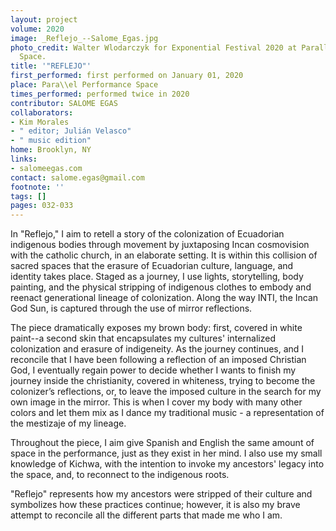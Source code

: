 ```yaml
---
layout: project
volume: 2020
image: _Reflejo_--Salome_Egas.jpg
photo_credit: Walter Wlodarczyk for Exponential Festival 2020 at Parallel Performance
  Space.
title: '"REFLEJO"'
first_performed: first performed on January 01, 2020
place: Para\\el Performance Space
times_performed: performed twice in 2020
contributor: SALOME EGAS
collaborators:
- Kim Morales
- " editor; Julián Velasco"
- " music edition"
home: Brooklyn, NY
links:
- salomeegas.com
contact: salome.egas@gmail.com
footnote: ''
tags: []
pages: 032-033
---
```





In "Reflejo,"  I aim to retell a story of the colonization of Ecuadorian indigenous bodies through movement by juxtaposing Incan cosmovision with the catholic church, in an elaborate setting. It is within this collision of sacred spaces that the erasure of Ecuadorian culture, language, and identity takes place. Staged as a journey, I use lights, storytelling, body painting, and the physical stripping of indigenous clothes to embody and reenact generational lineage of colonization. Along the way INTI, the Incan God Sun, is captured through the use of mirror reflections. 

The piece dramatically exposes my brown body: first, covered in white paint--a second skin that encapsulates my cultures' internalized colonization and erasure of indigeneity.  As the journey continues, and I reconcile that I have been following a reflection of an imposed Christian God, I eventually regain power to decide whether I wants to finish my journey inside the christianity, covered in whiteness, trying to become the colonizer’s reflections, or, to leave the imposed culture in the search for my own image in the mirror. This is when I cover my body with many other colors and let them mix as I dance my traditional music - a representation of the mestizaje of my lineage. 

Throughout the piece, I aim give Spanish and English the same amount of space in the performance, just as they exist in her mind. I also use my small knowledge of  Kichwa, with the intention to invoke my ancestors' legacy into the space, and, to reconnect to the indigenous roots.

"Reflejo" represents how my ancestors were stripped of their culture and symbolizes how these practices continue; however, it is also my brave attempt to reconcile all the different parts that made me who I am.


